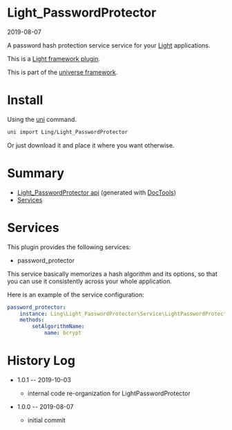 Light_PasswordProtector
===========
2019-08-07



A password hash protection service service for your [Light](https://github.com/lingtalfi/Light) applications.

This is a [Light framework plugin](https://github.com/lingtalfi/Light/blob/master/doc/pages/plugin.md).


This is part of the [universe framework](https://github.com/karayabin/universe-snapshot).


Install
==========
Using the [uni](https://github.com/lingtalfi/universe-naive-importer) command.
```bash
uni import Ling/Light_PasswordProtector
```

Or just download it and place it where you want otherwise.






Summary
===========
- [Light_PasswordProtector api](https://github.com/lingtalfi/Light_PasswordProtector/blob/master/doc/api/Ling/Light_PasswordProtector.md) (generated with [DocTools](https://github.com/lingtalfi/DocTools))
- [Services](#services)





Services
=========


This plugin provides the following services:

- password_protector


This service basically memorizes a hash algorithm and its options, so that you can use it consistently across your whole application.


Here is an example of the service configuration:

```yaml
password_protector:
    instance: Ling\Light_PasswordProtector\Service\LightPasswordProtector
    methods:
        setAlgorithmName:
            name: bcrypt

```


History Log
=============

- 1.0.1 -- 2019-10-03

    - internal code re-organization for LightPasswordProtector

- 1.0.0 -- 2019-08-07

    - initial commit